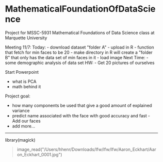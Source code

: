 # MathematicalFoundationOfDataScience
Project for MSSC-5931 Mathematical Foundations of Data Science class at Marquette University 

Meeting 11/7:
  Today: 
    - download dataset "folder A"
    - upload in R
    - function that fetch for min faces to be 20
    - make directory in R will create a "folder B" that only has the data set of min faces in it
    - load image
  Next Time:
    - some demographic analysis of data set
  HW:
    - Get 20 pictures of ourselves

  Start Powerpoint
  - what is PCA
  - math behind it


  Project goal:
  - how many components be used that give a good amount of explained variance
  - predict name associated with the face with good accuracy and fast
        - Add our faces
  - add more...




------------------------
library(magick)
> image_read("/Users/hhenr/Downloads/lfw/lfw/lfw/Aaron_Eckhart/Aaron_Eckhart_0001.jpg")


